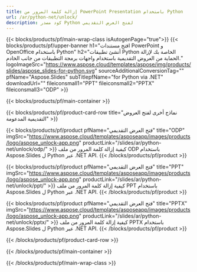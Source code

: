 ```yaml
---
title: إزالة كلمة المرور من PowerPoint Presentation باستخدام Python
url: /ar/python-net/unlock/
description: كود مصدر Python لفتح العرض التقديمي
---
```


{{< blocks/products/pf/main-wrap-class isAutogenPage="true">}}
{{< blocks/products/pf/upper-banner h1="افتح مستندات PowerPoint و OpenOffice باستخدام Python" h2="أنشئ تطبيقات Python الخاصة بك لإزالة الحماية من العروض التقديمية باستخدام واجهات برمجة التطبيقات من جانب الخادم." logoImageSrc="https://www.aspose.cloud/templates/aspose/img/products/slides/aspose_slides-for-python.svg" sourceAdditionalConversionTag="" pfName="Aspose.Slides" subTitlepfName="for Python via .NET" downloadUrl="" fileiconsmall1="PPT" fileiconsmall2="PPTX" fileiconsmall3="ODP" >}}

{{< blocks/products/pf/main-container >}}

{{< blocks/products/pf/product-card-row title="نماذج أخرى لفتح العروض التقديمية المدعومة" >}}

{{< blocks/products/pf/product pfName="فتح العرض التقديمي" title="ODP" imgSrc="https://www.aspose.cloud/templates/asposeapp/images/products/logo/aspose_unlock-app.png" productLink="/slides/ar/python-net/unlock/odp/" >}}
كيفية إزالة كلمة المرور من ملف ODP باستخدام Aspose.Slides ل Python عبر .NET API.
{{< /blocks/products/pf/product >}}

{{< blocks/products/pf/product pfName="فتح العرض التقديمي" title="PPT" imgSrc="https://www.aspose.cloud/templates/asposeapp/images/products/logo/aspose_unlock-app.png" productLink="/slides/ar/python-net/unlock/ppt/" >}}
كيفية إزالة كلمة المرور من ملف PPT باستخدام Aspose.Slides ل Python عبر .NET API.
{{< /blocks/products/pf/product >}}

{{< blocks/products/pf/product pfName="فتح العرض التقديمي" title="PPTX" imgSrc="https://www.aspose.cloud/templates/asposeapp/images/products/logo/aspose_unlock-app.png" productLink="/slides/ar/python-net/unlock/pptx/" >}}
كيفية إزالة كلمة المرور من ملف PPTX باستخدام Aspose.Slides ل Python عبر .NET API.
{{< /blocks/products/pf/product >}}



{{< /blocks/products/pf/product-card-row >}}

{{< /blocks/products/pf/main-container >}}
    
{{< /blocks/products/pf/main-wrap-class >}}